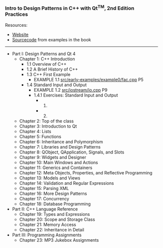 ### Intro to Design Patterns in C++ with Qt<sup>TM</sup>, 2nd Edition Practices
Resources:
* [Website](http://www.ics.com/design-patterns)
* [Sourcecode](http://www.ics.com/designpatterns/dist/index.html) from examples in the book
----------------------
* Part I: Design Patterns and Qt 4
    - Chapter 1: C++ Introduction
        - 1.1 Overview of C++
        - 1.2 A Brief History of C++
        - 1.3 C++ First Example
            - EXAMPLE 1.1 [src/early-examples/example0/fac.cpp](src/early-examples/example0/fac.cpp) P5
        - 1.4 Standard Input and Output
            - EXAMPLE 1.2 [src/iostream/io.cpp](src/iostream/io.cpp) P9
            - 1.4.1 Exercises: Standard Input and Output
                - 1.
                - 2. 
    - Chapter 2: Top of the class
    - Chapter 3: Introduction to Qt
    - Chapter 4: Lists
    - Chapter 5: Functions
    - Chapter 6: Inheritance and Polymorphism
    - Chapter 7: Libraries and Design Patterns
    - Chapter 8: QObject, QApplication, Signals, and Slots
    - Chapter 9: Widgets and Designer
    - Chapter 10: Main Windows and Actions
    - Chapter 11: Generics and Containers
    - Chapter 12: Meta Objects, Properties, and Reflective Programming
    - Chapter 13: Models and Views
    - Chapter 14: Validation and Regular Expressions
    - Chapter 15: Parsing XML
    - Chapter 16: More Design Patterns
    - Chapter 17: Concurrency
    - Chapter 18: Database Programming
* Part II: C++ Language Reference
    - Chapter 19: Types and Expressions
    - Chapter 20: Scope and Storage Class
    - Chapter 21: Memory Access
    - Chapter 22: Inheritance in Detail
* Part III: Programming Assignments
    - Chapter 23: MP3 Jukebox Assignments